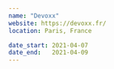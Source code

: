 ```yaml
---
name: "Devoxx"
website: https://devoxx.fr/
location: Paris, France

date_start: 2021-04-07
date_end:   2021-04-09
---
```

